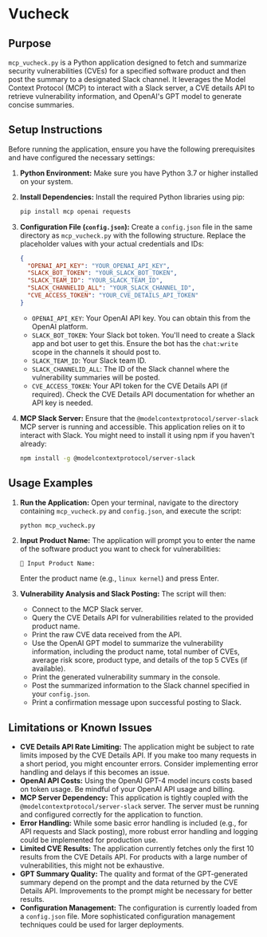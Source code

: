 # Vucheck

## Purpose

`mcp_vucheck.py` is a Python application designed to fetch and summarize security vulnerabilities (CVEs) for a specified software product and then post the summary to a designated Slack channel. It leverages the Model Context Protocol (MCP) to interact with a Slack server, a CVE details API to retrieve vulnerability information, and OpenAI's GPT model to generate concise summaries.

## Setup Instructions

Before running the application, ensure you have the following prerequisites and have configured the necessary settings:

1.  **Python Environment:** Make sure you have Python 3.7 or higher installed on your system.

2.  **Install Dependencies:** Install the required Python libraries using pip:
    ```bash
    pip install mcp openai requests
    ```

3.  **Configuration File (`config.json`):** Create a `config.json` file in the same directory as `mcp_vucheck.py` with the following structure. Replace the placeholder values with your actual credentials and IDs:
    ```json
    {
      "OPENAI_API_KEY": "YOUR_OPENAI_API_KEY",
      "SLACK_BOT_TOKEN": "YOUR_SLACK_BOT_TOKEN",
      "SLACK_TEAM_ID": "YOUR_SLACK_TEAM_ID",
      "SLACK_CHANNELID_ALL": "YOUR_SLACK_CHANNEL_ID",
      "CVE_ACCESS_TOKEN": "YOUR_CVE_DETAILS_API_TOKEN"
    }
    ```
    * `OPENAI_API_KEY`: Your OpenAI API key. You can obtain this from the OpenAI platform.
    * `SLACK_BOT_TOKEN`: Your Slack bot token. You'll need to create a Slack app and bot user to get this. Ensure the bot has the `chat:write` scope in the channels it should post to.
    * `SLACK_TEAM_ID`: Your Slack team ID.
    * `SLACK_CHANNELID_ALL`: The ID of the Slack channel where the vulnerability summaries will be posted.
    * `CVE_ACCESS_TOKEN`: Your API token for the CVE Details API (if required). Check the CVE Details API documentation for whether an API key is needed.

4.  **MCP Slack Server:** Ensure that the `@modelcontextprotocol/server-slack` MCP server is running and accessible. This application relies on it to interact with Slack. You might need to install it using npm if you haven't already:
    ```bash
    npm install -g @modelcontextprotocol/server-slack
    ```

## Usage Examples

1.  **Run the Application:** Open your terminal, navigate to the directory containing `mcp_vucheck.py` and `config.json`, and execute the script:
    ```bash
    python mcp_vucheck.py
    ```

2.  **Input Product Name:** The application will prompt you to enter the name of the software product you want to check for vulnerabilities:
    ```
    🔧 Input Product Name:
    ```
    Enter the product name (e.g., `linux kernel`) and press Enter.

3.  **Vulnerability Analysis and Slack Posting:** The script will then:
    * Connect to the MCP Slack server.
    * Query the CVE Details API for vulnerabilities related to the provided product name.
    * Print the raw CVE data received from the API.
    * Use the OpenAI GPT model to summarize the vulnerability information, including the product name, total number of CVEs, average risk score, product type, and details of the top 5 CVEs (if available).
    * Print the generated vulnerability summary in the console.
    * Post the summarized information to the Slack channel specified in your `config.json`.
    * Print a confirmation message upon successful posting to Slack.

## Limitations or Known Issues

* **CVE Details API Rate Limiting:** The application might be subject to rate limits imposed by the CVE Details API. If you make too many requests in a short period, you might encounter errors. Consider implementing error handling and delays if this becomes an issue.
* **OpenAI API Costs:** Using the OpenAI GPT-4 model incurs costs based on token usage. Be mindful of your OpenAI API usage and billing.
* **MCP Server Dependency:** This application is tightly coupled with the `@modelcontextprotocol/server-slack` server. The server must be running and configured correctly for the application to function.
* **Error Handling:** While some basic error handling is included (e.g., for API requests and Slack posting), more robust error handling and logging could be implemented for production use.
* **Limited CVE Results:** The application currently fetches only the first 10 results from the CVE Details API. For products with a large number of vulnerabilities, this might not be exhaustive.
* **GPT Summary Quality:** The quality and format of the GPT-generated summary depend on the prompt and the data returned by the CVE Details API. Improvements to the prompt might be necessary for better results.
* **Configuration Management:** The configuration is currently loaded from a `config.json` file. More sophisticated configuration management techniques could be used for larger deployments.
